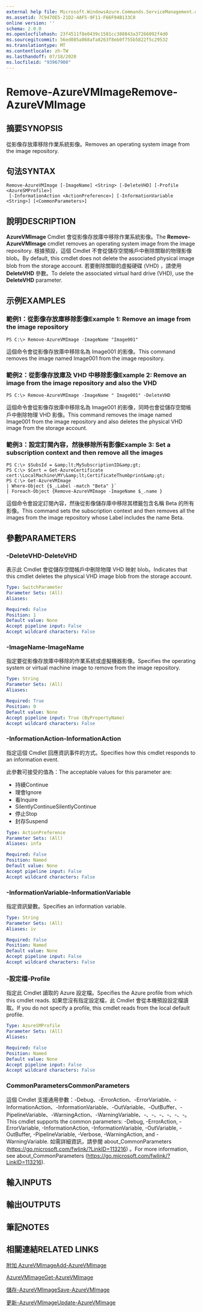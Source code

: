 ```yaml
---
external help file: Microsoft.WindowsAzure.Commands.ServiceManagement.dll-Help.xml
ms.assetid: 7C9470E5-21D2-4AF5-9F11-F66F94B133C0
online version: ''
schema: 2.0.0
ms.openlocfilehash: 23f4511f8e0439c1581cc388843a37266092f4d0
ms.sourcegitcommit: 56ed085a868afa8263f8eb0f755b5822f5c29532
ms.translationtype: MT
ms.contentlocale: zh-TW
ms.lasthandoff: 07/18/2020
ms.locfileid: "93967900"
---
```

# <span data-ttu-id="418d1-101">Remove-AzureVMImage</span><span class="sxs-lookup"><span data-stu-id="418d1-101">Remove-AzureVMImage</span></span>

## <span data-ttu-id="418d1-102">摘要</span><span class="sxs-lookup"><span data-stu-id="418d1-102">SYNOPSIS</span></span>
<span data-ttu-id="418d1-103">從影像存放庫移除作業系統影像。</span><span class="sxs-lookup"><span data-stu-id="418d1-103">Removes an operating system image from the image repository.</span></span>

## <span data-ttu-id="418d1-104">句法</span><span class="sxs-lookup"><span data-stu-id="418d1-104">SYNTAX</span></span>

```
Remove-AzureVMImage [-ImageName] <String> [-DeleteVHD] [-Profile <AzureSMProfile>]
 [-InformationAction <ActionPreference>] [-InformationVariable <String>] [<CommonParameters>]
```

## <span data-ttu-id="418d1-105">說明</span><span class="sxs-lookup"><span data-stu-id="418d1-105">DESCRIPTION</span></span>
<span data-ttu-id="418d1-106">**AzureVMImage** Cmdlet 會從影像存放庫中移除作業系統影像。</span><span class="sxs-lookup"><span data-stu-id="418d1-106">The **Remove-AzureVMImage** cmdlet removes an operating system image from the image repository.</span></span>
<span data-ttu-id="418d1-107">根據預設，這個 Cmdlet 不會從儲存空間帳戶中刪除關聯的物理影像 blob。</span><span class="sxs-lookup"><span data-stu-id="418d1-107">By default, this cmdlet does not delete the associated physical image blob from the storage account.</span></span>
<span data-ttu-id="418d1-108">若要刪除關聯的虛擬硬碟 (VHD) ，請使用 **DeleteVHD** 參數。</span><span class="sxs-lookup"><span data-stu-id="418d1-108">To delete the associated virtual hard drive (VHD), use the **DeleteVHD** parameter.</span></span>

## <span data-ttu-id="418d1-109">示例</span><span class="sxs-lookup"><span data-stu-id="418d1-109">EXAMPLES</span></span>

### <span data-ttu-id="418d1-110">範例1：從影像存放庫移除影像</span><span class="sxs-lookup"><span data-stu-id="418d1-110">Example 1: Remove an image from the image repository</span></span>
```
PS C:\> Remove-AzureVMImage -ImageName "Image001"
```

<span data-ttu-id="418d1-111">這個命令會從影像存放庫中移除名為 Image001 的影像。</span><span class="sxs-lookup"><span data-stu-id="418d1-111">This command removes the image named Image001 from the image repository.</span></span>

### <span data-ttu-id="418d1-112">範例2：從影像存放庫及 VHD 中移除影像</span><span class="sxs-lookup"><span data-stu-id="418d1-112">Example 2: Remove an image from the image repository and also the VHD</span></span>
```
PS C:\> Remove-AzureVMImage -ImageName " Image001" -DeleteVHD
```

<span data-ttu-id="418d1-113">這個命令會從影像存放庫中移除名為 Image001 的影像，同時也會從儲存空間帳戶中刪除物理 VHD 影像。</span><span class="sxs-lookup"><span data-stu-id="418d1-113">This command removes the image named Image001 from the image repository and also deletes the physical VHD image from the storage account.</span></span>

### <span data-ttu-id="418d1-114">範例3：設定訂閱內容，然後移除所有影像</span><span class="sxs-lookup"><span data-stu-id="418d1-114">Example 3: Set a subscription context and then remove all the images</span></span>
```
PS C:\> $SubsId = &amp;lt;MySubscriptionID&amp;gt;
PS C:\> $Cert = Get-AzureCertificate cert:\LocalMachine\MY\&amp;lt;CertificateThumbprint&amp;gt;
PS C:\> Get-AzureVMImage `
| Where-Object {$_.Label -match "Beta" }`
| Foreach-Object {Remove-AzureVMImage -ImageName $_.name }
```

<span data-ttu-id="418d1-115">這個命令會設定訂閱內容，然後從影像儲存庫中移除其標籤包含名稱 Beta 的所有影像。</span><span class="sxs-lookup"><span data-stu-id="418d1-115">This command sets the subscription context and then removes all the images from the image repository whose Label includes the name Beta.</span></span>

## <span data-ttu-id="418d1-116">參數</span><span class="sxs-lookup"><span data-stu-id="418d1-116">PARAMETERS</span></span>

### <span data-ttu-id="418d1-117">-DeleteVHD</span><span class="sxs-lookup"><span data-stu-id="418d1-117">-DeleteVHD</span></span>
<span data-ttu-id="418d1-118">表示此 Cmdlet 會從儲存空間帳戶中刪除物理 VHD 映射 blob。</span><span class="sxs-lookup"><span data-stu-id="418d1-118">Indicates that this cmdlet deletes the physical VHD image blob from the storage account.</span></span>

```yaml
Type: SwitchParameter
Parameter Sets: (All)
Aliases: 

Required: False
Position: 1
Default value: None
Accept pipeline input: False
Accept wildcard characters: False
```

### <span data-ttu-id="418d1-119">-ImageName</span><span class="sxs-lookup"><span data-stu-id="418d1-119">-ImageName</span></span>
<span data-ttu-id="418d1-120">指定要從影像存放庫中移除的作業系統或虛擬機器影像。</span><span class="sxs-lookup"><span data-stu-id="418d1-120">Specifies the operating system or virtual machine image to remove from the image repository.</span></span>

```yaml
Type: String
Parameter Sets: (All)
Aliases: 

Required: True
Position: 0
Default value: None
Accept pipeline input: True (ByPropertyName)
Accept wildcard characters: False
```

### <span data-ttu-id="418d1-121">-InformationAction</span><span class="sxs-lookup"><span data-stu-id="418d1-121">-InformationAction</span></span>
<span data-ttu-id="418d1-122">指定這個 Cmdlet 回應資訊事件的方式。</span><span class="sxs-lookup"><span data-stu-id="418d1-122">Specifies how this cmdlet responds to an information event.</span></span>

<span data-ttu-id="418d1-123">此參數可接受的值為：</span><span class="sxs-lookup"><span data-stu-id="418d1-123">The acceptable values for this parameter are:</span></span>

- <span data-ttu-id="418d1-124">持續</span><span class="sxs-lookup"><span data-stu-id="418d1-124">Continue</span></span>
- <span data-ttu-id="418d1-125">理會</span><span class="sxs-lookup"><span data-stu-id="418d1-125">Ignore</span></span>
- <span data-ttu-id="418d1-126">看</span><span class="sxs-lookup"><span data-stu-id="418d1-126">Inquire</span></span>
- <span data-ttu-id="418d1-127">SilentlyContinue</span><span class="sxs-lookup"><span data-stu-id="418d1-127">SilentlyContinue</span></span>
- <span data-ttu-id="418d1-128">停止</span><span class="sxs-lookup"><span data-stu-id="418d1-128">Stop</span></span>
- <span data-ttu-id="418d1-129">封存</span><span class="sxs-lookup"><span data-stu-id="418d1-129">Suspend</span></span>

```yaml
Type: ActionPreference
Parameter Sets: (All)
Aliases: infa

Required: False
Position: Named
Default value: None
Accept pipeline input: False
Accept wildcard characters: False
```

### <span data-ttu-id="418d1-130">-InformationVariable</span><span class="sxs-lookup"><span data-stu-id="418d1-130">-InformationVariable</span></span>
<span data-ttu-id="418d1-131">指定資訊變數。</span><span class="sxs-lookup"><span data-stu-id="418d1-131">Specifies an information variable.</span></span>

```yaml
Type: String
Parameter Sets: (All)
Aliases: iv

Required: False
Position: Named
Default value: None
Accept pipeline input: False
Accept wildcard characters: False
```

### <span data-ttu-id="418d1-132">-設定檔</span><span class="sxs-lookup"><span data-stu-id="418d1-132">-Profile</span></span>
<span data-ttu-id="418d1-133">指定此 Cmdlet 讀取的 Azure 設定檔。</span><span class="sxs-lookup"><span data-stu-id="418d1-133">Specifies the Azure profile from which this cmdlet reads.</span></span>
<span data-ttu-id="418d1-134">如果您沒有指定設定檔，此 Cmdlet 會從本機預設設定檔讀取。</span><span class="sxs-lookup"><span data-stu-id="418d1-134">If you do not specify a profile, this cmdlet reads from the local default profile.</span></span>

```yaml
Type: AzureSMProfile
Parameter Sets: (All)
Aliases: 

Required: False
Position: Named
Default value: None
Accept pipeline input: False
Accept wildcard characters: False
```

### <span data-ttu-id="418d1-135">CommonParameters</span><span class="sxs-lookup"><span data-stu-id="418d1-135">CommonParameters</span></span>
<span data-ttu-id="418d1-136">這個 Cmdlet 支援通用參數：-Debug、-ErrorAction、-ErrorVariable、-InformationAction、-InformationVariable、-OutVariable、-OutBuffer、-PipelineVariable、-WarningAction、-WarningVariable、-、-、-、-、-、-。</span><span class="sxs-lookup"><span data-stu-id="418d1-136">This cmdlet supports the common parameters: -Debug, -ErrorAction, -ErrorVariable, -InformationAction, -InformationVariable, -OutVariable, -OutBuffer, -PipelineVariable, -Verbose, -WarningAction, and -WarningVariable.</span></span> <span data-ttu-id="418d1-137">如需詳細資訊，請參閱 about_CommonParameters (https://go.microsoft.com/fwlink/?LinkID=113216) 。</span><span class="sxs-lookup"><span data-stu-id="418d1-137">For more information, see about_CommonParameters (https://go.microsoft.com/fwlink/?LinkID=113216).</span></span>

## <span data-ttu-id="418d1-138">輸入</span><span class="sxs-lookup"><span data-stu-id="418d1-138">INPUTS</span></span>

## <span data-ttu-id="418d1-139">輸出</span><span class="sxs-lookup"><span data-stu-id="418d1-139">OUTPUTS</span></span>

## <span data-ttu-id="418d1-140">筆記</span><span class="sxs-lookup"><span data-stu-id="418d1-140">NOTES</span></span>

## <span data-ttu-id="418d1-141">相關連結</span><span class="sxs-lookup"><span data-stu-id="418d1-141">RELATED LINKS</span></span>

[<span data-ttu-id="418d1-142">附加 AzureVMImage</span><span class="sxs-lookup"><span data-stu-id="418d1-142">Add-AzureVMImage</span></span>](./Add-AzureVMImage.md)

[<span data-ttu-id="418d1-143">AzureVMImage</span><span class="sxs-lookup"><span data-stu-id="418d1-143">Get-AzureVMImage</span></span>](./Get-AzureVMImage.md)

[<span data-ttu-id="418d1-144">儲存-AzureVMImage</span><span class="sxs-lookup"><span data-stu-id="418d1-144">Save-AzureVMImage</span></span>](./Save-AzureVMImage.md)

[<span data-ttu-id="418d1-145">更新-AzureVMImage</span><span class="sxs-lookup"><span data-stu-id="418d1-145">Update-AzureVMImage</span></span>](./Update-AzureVMImage.md)


